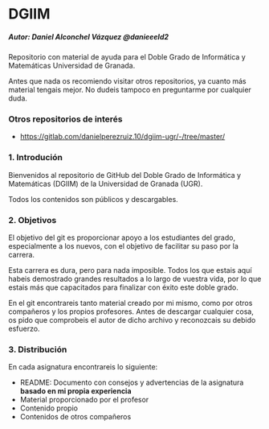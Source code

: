 # DGIIM

##### Autor: Daniel Alconchel Vázquez 	@danieeeld2

Repositorio con material de ayuda para el Doble Grado de Informática y Matemáticas Universidad de Granada.

Antes que nada os recomiendo visitar otros repositorios, ya cuanto más material tengais mejor. No dudeis tampoco en preguntarme por cualquier duda.

### Otros repositorios de interés

- https://gitlab.com/danielperezruiz.10/dgiim-ugr/-/tree/master/



### 1. Introdución

Bienvenidos al repositorio de GitHub del Doble Grado de Informática y Matemáticas (DGIIM) de la Universidad de Granada (UGR).

Todos los contenidos son públicos y descargables.

### 2. Objetivos

El objetivo del git es proporcionar apoyo a los estudiantes del grado, especialmente a los nuevos, con el objetivo de facilitar su paso por la carrera.

Esta carrera es dura, pero para nada imposible. Todos los que estais aquí habeis demostrado grandes resultados a lo largo de vuestra vida, por lo que estais más que capacitados para finalizar con éxito este doble grado.

En el git encontrareis tanto material creado por mi mismo, como por otros compañeros y los propios profesores. Antes de descargar cualquier cosa, os pido que comprobeis el autor de dicho archivo y reconozcais su debido esfuerzo.

### 3. Distribución

En cada asignatura encontrareis lo siguiente:

- README: Documento con consejos y advertencias de la asignatura **basado en mi propia experiencia**
- Material proporcionado por el profesor
- Contenido propio 
- Contenidos de otros compañeros



